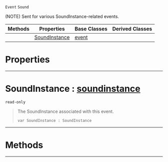  `Event` `Sound`



(NOTE) Sent for various SoundInstance-related events.

|Methods|Properties|Base Classes|Derived Classes|
|---|---|---|---|
| |[ SoundInstance](https://plasmaengine.github.io/PlasmaDocs/Plasma1/C++/code_reference/class_reference/soundinstanceevent.md#soundinstance-plasma-engin)|[event](https://plasmaengine.github.io/PlasmaDocs/Plasma1/C++/code_reference/class_reference/event.md)| |


 #  Properties


---  
 #  SoundInstance : [soundinstance](https://plasmaengine.github.io/PlasmaDocs/Plasma1/C++/code_reference/class_reference/soundinstance.md)

 `read-only`

> The SoundInstance associated with this event.
> ``` lang=cpp, name=Lightning
> var SoundInstance : SoundInstance


---  
 #  Methods


---  
 

 